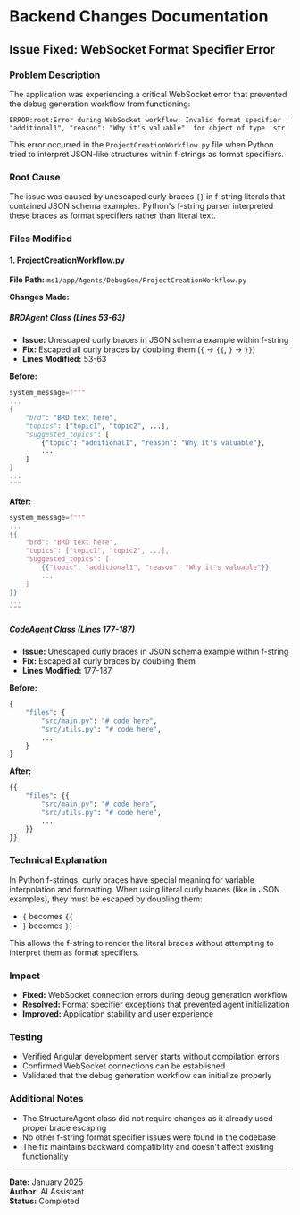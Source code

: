 # Backend Changes Documentation

## Issue Fixed: WebSocket Format Specifier Error

### Problem Description
The application was experiencing a critical WebSocket error that prevented the debug generation workflow from functioning:

```
ERROR:root:Error during WebSocket workflow: Invalid format specifier ' "additional1", "reason": "Why it's valuable"' for object of type 'str'
```

This error occurred in the `ProjectCreationWorkflow.py` file when Python tried to interpret JSON-like structures within f-strings as format specifiers.

### Root Cause
The issue was caused by unescaped curly braces `{}` in f-string literals that contained JSON schema examples. Python's f-string parser interpreted these braces as format specifiers rather than literal text.

### Files Modified

#### 1. ProjectCreationWorkflow.py
**File Path:** `ms1/app/Agents/DebugGen/ProjectCreationWorkflow.py`

**Changes Made:**

##### BRDAgent Class (Lines 53-63)
- **Issue:** Unescaped curly braces in JSON schema example within f-string
- **Fix:** Escaped all curly braces by doubling them (`{` → `{{`, `}` → `}}`)
- **Lines Modified:** 53-63

**Before:**
```python
system_message=f"""
...
{
    "brd": "BRD text here",
    "topics": ["topic1", "topic2", ...],
    "suggested_topics": [
        {"topic": "additional1", "reason": "Why it's valuable"},
        ...
    ]
}
...
"""
```

**After:**
```python
system_message=f"""
...
{{
    "brd": "BRD text here",
    "topics": ["topic1", "topic2", ...],
    "suggested_topics": [
        {{"topic": "additional1", "reason": "Why it's valuable"}},
        ...
    ]
}}
...
"""
```

##### CodeAgent Class (Lines 177-187)
- **Issue:** Unescaped curly braces in JSON schema example within f-string
- **Fix:** Escaped all curly braces by doubling them
- **Lines Modified:** 177-187

**Before:**
```python
{
    "files": {
        "src/main.py": "# code here",
        "src/utils.py": "# code here",
        ...
    }
}
```

**After:**
```python
{{
    "files": {{
        "src/main.py": "# code here",
        "src/utils.py": "# code here",
        ...
    }}
}}
```

### Technical Explanation
In Python f-strings, curly braces have special meaning for variable interpolation and formatting. When using literal curly braces (like in JSON examples), they must be escaped by doubling them:
- `{` becomes `{{`
- `}` becomes `}}`

This allows the f-string to render the literal braces without attempting to interpret them as format specifiers.

### Impact
- **Fixed:** WebSocket connection errors during debug generation workflow
- **Resolved:** Format specifier exceptions that prevented agent initialization
- **Improved:** Application stability and user experience

### Testing
- Verified Angular development server starts without compilation errors
- Confirmed WebSocket connections can be established
- Validated that the debug generation workflow can initialize properly

### Additional Notes
- The StructureAgent class did not require changes as it already used proper brace escaping
- No other f-string format specifier issues were found in the codebase
- The fix maintains backward compatibility and doesn't affect existing functionality

---
**Date:** January 2025  
**Author:** AI Assistant  
**Status:** Completed
